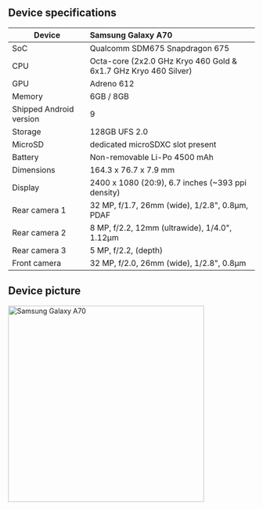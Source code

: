 ## Device specifications

| Device                  | Samsung Galaxy A70                                               |
| ----------------------- | :----------------------------------------------------------------|
| SoC                     | Qualcomm SDM675 Snapdragon 675                                   |
| CPU                     | Octa-core (2x2.0 GHz Kryo 460 Gold & 6x1.7 GHz Kryo 460 Silver)  |
| GPU                     | Adreno 612                                                       |
| Memory                  | 6GB / 8GB                                                        |
| Shipped Android version | 9                                                                |
| Storage                 | 128GB UFS 2.0                                                    |
| MicroSD                 | dedicated microSDXC slot present                                 |
| Battery                 | Non-removable Li-Po 4500 mAh                                     |
| Dimensions              | 164.3 x 76.7 x 7.9 mm                                            |
| Display                 | 2400 x 1080 (20:9), 6.7 inches (~393 ppi density)                |
| Rear camera 1           | 32 MP, f/1.7, 26mm (wide), 1/2.8", 0.8µm, PDAF                   |
| Rear camera 2           | 8 MP, f/2.2, 12mm (ultrawide), 1/4.0", 1.12µm                    |
| Rear camera 3           | 5 MP, f/2.2, (depth)                                             |
| Front camera            | 32 MP, f/2.0, 26mm (wide), 1/2.8", 0.8µm                         |

## Device picture

<img src="https://m.media-amazon.com/images/I/81mL1nhwhFL._AC_SL1500_.jpg" alt="Samsung Galaxy A70" width="400"/>
